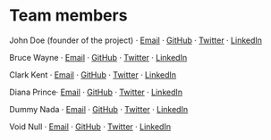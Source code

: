 # Team members

John Doe (founder of the project) · [Email](mailto:john.doe@example.com) · [GitHub](https://github.com/JohnDoe1822) · [Twitter](https://twitter.com/JohnDoe1822) · [LinkedIn](https://www.linkedin.com/in/JohnDoe1822)

Bruce Wayne · [Email](mailto:bruce.wayne@WayneEnterprises.com) · [GitHub](https://github.com/BruceWayne1989) · [Twitter](https://twitter.com/BruceWayne1989) · [LinkedIn](https://www.linkedin.com/in/BruceWayne1989)

Clark Kent · [Email](mailto:clark.kent@DailyPlanet.com) · [GitHub](https://github.com/ClarkKent1978) · [Twitter](https://twitter.com/ClarkKent1978) · [LinkedIn](https://www.linkedin.com/in/ClarkKent1978)

Diana Prince· [Email](mailto:diana.prince@UN.org) · [GitHub](https://github.com/DianaPrince2017) · [Twitter](https://twitter.com/DianaPrince2017) · [LinkedIn](https://www.linkedin.com/in/DianaPrince2017)

Dummy Nada · [Email](mailto:dummy.nada@example.com) · [GitHub](https://github.com/DummyNada1833) · [Twitter](https://twitter.com/DummyNada1833) · [LinkedIn](https://www.linkedin.com/in/DummyNada1833)

Void Null · [Email](mailto:void.null@example.com) · [GitHub](https://github.com/VoidNull1844) · [Twitter](https://twitter.com/VoidNull1844) · [LinkedIn](https://www.linkedin.com/in/VoidNull1844)
